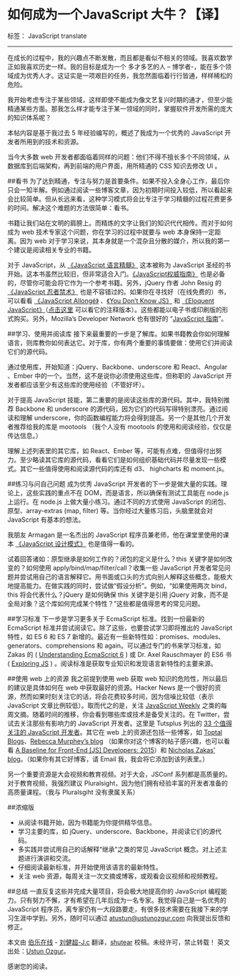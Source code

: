 # 如何成为一个JavaScript 大牛？【译】

标签： JavaScript translate

---

在成长的过程中，我的兴趣点不断发散，而且都是看似不相关的领域。我喜欢数学正如我喜欢历史一样。我的目标是成为一个 多才多艺的人 – 博学者-，能在多个领域成为优秀人才。这证实是一项艰巨的任务，我忽然面临着行行皆通，样样稀松的危险。

我开始考虑专注于某些领域，这样即使不能成为像文艺复兴时期的通才，但至少能精通某些方面。那我怎么样才能专注于某一领域的同时，掌握软件开发所需的庞大的知识体系呢？

本帖内容是基于我过去 5 年经验编写的，概述了我成为一个优秀的 JavaScript 开发者所用到的技术和资源。

当今大多数 web 开发者都面临着同样的问题：他们不得不擅长多个不同领域，从数据库到后端架构，再到前端的用户界面，用所精通的 CSS 知识去修改 UI 。

##看书
为了达到精通，专注与努力是首要条件。如果不投入全身心工作，最后你只会一知半解。例如通过阅读一些博客文章，因为初期时间投入较低，所以看起来会比较简单。但从长远来看，这种学习模式将会比专注于学习精髓的过程花费更多的时间。解决这个难题的方法很简单：看书。

书籍让我们站在文明的肩膀上。而精炼的文字让我们的知识代代相传。而对于如何成为 web 技术专家这个问题，你在学习的过程中就要与 web 本身保持一定距离。因为 web 对于学习来说，其本身就是一个混杂且分散的媒介，所以我的第一个建议是阅读相关专业的书籍。

对于 JavaScript，从 [《JavaScript 语言精髓》](http://shop.oreilly.com/product/9780596517748.do) 这本被称为 JavaScript 圣经的书开始。这本书虽然比较旧，但非常适合入门。[《JavaScript权威指南》](http://shop.oreilly.com/product/9780596805531.do) 也是必备的，尽管你可能会将它作为一个参考书籍。另外，jQuery 作者 John Resig 的 [《JavaScript 忍者禁术》](http://blog.ustunozgur.com/javascript/programming/books/videos/2015/06/17/www.manning.com/resig/) 也是不容错过的。如果你在寻找好（在线免费的）书，可以看看 [《JavaScript Allongé》](https://leanpub.com/javascript-allonge/) 、[《You Don’t Know JS》](https://github.com/getify/You-Dont-Know-JS) 和 [《Eloquent JavaScript》](http://eloquentjavascript.net/)（[点击这里](https://watchandcode.com/courses/eloquent-javascript-the-annotated-version) 可以看它的注释版本）。这些都能以电子书或印刷版的形式购买。另外，Mozilla’s Developer Network 也有很好的 “[JavaScript 指南](https://developer.mozilla.org/en-US/docs/Web/JavaScript/Guide)”。

##学习、使用并阅读库
接下来最重要的一步是了解库。如果书籍教会你如何理解语言，则库教你如何表达它。对于库，你有两个重要的事情要做：使用它们并阅读它们的源代码。

通过使用库，开始知道：jQuery、Backbone、underscore 和 React、Angular 、Ember 中的一个。当然，这不是说你必须使用这些库，但称职的 JavaScript 开发者都应该至少有这些库的使用经验（不管好坏）。

对于提高 JavaScript 技能，第二重要的是阅读这些库的源代码。其中，我特别推荐 Backbone 和 underscore 的源代码，因为它们的代码写得特别漂亮。通过阅读和理解 underscore，你的函数编程能力将会得到提高。另一个是其他几个开发者推荐给我的库是 mootools （我个人没有 mootools 的使用和阅读经验，仅仅是传达信息。）

理解上述列表里的其它库，如 React、Ember 等，可能有点难，但值得付出努力。至少略读其它库的源代码，看看它们是如何组织基础代码并尽量发现一些模式。其它一些值得使用和阅读源代码的库还有 d3、 highcharts 和 moment.js。

##练习与问自己问题
成为优秀 JavaScript 开发者的下一步是做大量的实践。理论上，这些实践的重点不在 DOM，而是语言，所以确保有测试工具能在 node.js 上运行。在 node.js 上做大量小练习。通过不同的方式使用 JavaScript 的闭包、原型、array-extras (map, filter) 等。当你经过大量练习后，头脑里就会对 JavaScript 有基本的想法。

我朋友 Armagan 是一名杰出的 JavaScript 程序员兼老师，他在课堂里使用的课本 [《JavaScript 设计模式》](http://www.apress.com/9781590599082) 也是值得一看的。

试着回答诸如：原型继承是如何工作的？闭包的定义是什么？this 关键字是如何改变的？如何使用 apply/bind/map/filter/call？收集一些 JavaScript 开发者常见问题并尝试用自己的语言解释它。用书面或口头的方式向别人解释这些概念，能极大地提高能力。在做实践的同时，尝试做“假设分析”。例如，“如果使用两次 bind，this 将会代表什么？jQuery 是如何确保 this 关键字是引用 jQuery 对象，而不是全局对象？这个库如何完成某个特性？”这些都是值得思考的常见问题。

##学习标准
下一步是学习更多关于 EcmaScript 标准。找到一份最新的 EcmaScript 标准并尝试阅读它。除了这些，也要尝试学习即将推出的 JavaScript 特性，如 ES 6 和 ES 7 新增的。最近有一些新特性如：promises、modules、generators、comprehensions 和 again。可以通过专门的书来学习标准，如 Zakas 的 ( [Understanding EcmaScript 6](https://leanpub.com/understandinges6) ) 或 Dr. Axel Rauschmayer 的 ES6 书 ( [Exploring JS](http://exploringjs.com/) ) 。阅读标准是获取专业知识和发现语言新特性的主要来源。

##使用 web 上的资源
我之前提到使用 web 获取 web 知识的危险性，所以最后的建议是具体如何在 web 中获取最好的资源。Hacker News 是一个很好的资源，然而如果时刻关注它的话，将会花费较多时间，因为信噪比较低（表示 JavaScript 文章比例较低）。取而代之的是，关注 [JavaScript Weekly](http://javascriptweekly.com/) 之类的每周文摘。随着时间的推移，你会看到哪些库或技术是备受关注的。在 Twitter，尝试去关注那些有影响力的 JavaScript 开发者。这里是 Tutsplus 列出的 [33 个值得关注的 JavaScript 开发者](http://code.tutsplus.com/articles/33-developers-you-must-subscribe-to-as-a-javascript-junkie--net-18151)。其它在 web 上的资源还包括一些博客，如 [Toptal Blogs](http://www.toptal.com/section/front-end)、[Rebecca Murphey’s blog](http://rmurphey.com/) （如果你对这个博客的帖子感兴趣，也可以看看 [A Baseline for Front-End [JS] Developers: 2015](http://rmurphey.com/blog/2015/03/23/a-baseline-for-front-end-developers-2015/)）和 [Nicholas Zakas’ blog](http://www.nczonline.net/)。（如果你有其它好博客，请 Email 我，我会将它添加到该列表里。）

另一个重要资源是大会视频和教育视频。对于大会，JSConf 系列都是高质量的。对于教育视频，我强烈建议 Pluralsight，因为他们拥有经验丰富的开发者准备的高质量课程。（我与 Pluralsgiht 没有隶属关系）

##浓缩版
- 从阅读书籍开始，因为书籍能为你提供精华信息。
- 学习主要的库，如 jQuery、underscore、Backbone，并阅读它们的源代码。
- 多实践并尝试用自己的话解释“继承”之类的常见 JavaScript 概念。对上述主题进行演讲和交流。
- 仔细阅读最新标准，并开始使用该语言的最新特性。
- 关注 web 资源，每周关注一次文摘或博客，或观看会议视频和视频教程。

##总结
一直反复这些并完成大量项目，将会极大地提高你的 JavaScript 编程能力。只有努力不懈，才有希望在几年后成为一名专家。我觉得自己是一名优秀的 JavaScript 程序员，离专家仍有一大段路要走，有很多技术需要在我接下来的学习生涯中学到。另外，随时可以通过 [atustun@ustunozgur.com]() 向我提出反馈和修正。

本文由 [伯乐在线](http://web.jobbole.com/) - [刘健超-J.c](http://www.jobbole.com/members/q574805242) 翻译，[shutear](http://www.jobbole.com/members/shutear) 校稿。未经许可，禁止转载！
英文出处：[Ustun Ozgur](http://blog.ustunozgur.com/javascript/programming/books/videos/2015/06/17/how_to_be_a_great_javascript_software_developer.html)。

感谢您的阅读。

